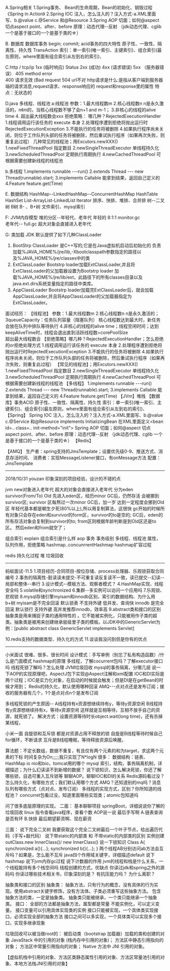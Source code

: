 A.Spring相关
1.Spring事务、 Bean的生命周期，Bean的初始化、销毁过程
《Spring in Action》
2.Spring IOC 注入，怎么注入的？注入方式-a.XML里面写、b.@value c.@Service 和@Resource
3.Spring AOP 切面；如何@aspect 切点aspect point、after、before
原理：动态代理--反射 （jdk动态代理、cglib 一个是基于接口的一个是基于类的☆）

B. 数据库
数据库事务  begin; commit;  acid事务的四大特性
原子性、一致性、隔离性、持久性
TransAction
索引：单一索引(唯一索引、主键索引)、组合索引(最左原则，where里面有组合索引从左到右的索引)、


C.http / tcp/ip
1xx  (临时响应)
Status 2xx  (成功)
4xx (请求错误)
5xx （服务器错误）
405 method error\
400 请求无效 (Bad request
504 url不对
http请求是什么:是指从客户端到服务器端的请求消息,request请求、response响应的
request和response里的属性
特点：无状态的

D.java 多线程、线程池
a:线程池
参数：1.最大线程数m 2.核心线程数n n是永久激活的，n《m的，当核心线程数不够了会n+1 and m-1；  3.非核心的线程的alive time  4.
超出最大线程数会xxx
拒绝策略： 哪几种？RejectedExecutionHandler
1.线程调用运行该任务的 execute 本身
2.处理程序遭到拒绝将抛出运行时RejectedExecutionException
3.不能执行的任务将被删除
4.如果执行程序尚未关闭，则位于工作队列头部的任务将被删除，然后重试执行程序（如果再次失败，则重复此过程）
几种常见的线程池；用Excutors.newXXX()
1.newFixedThreadPool 指定数目
2.newSingleThreadExecutor 单线程持久化
3.newScheduledThreadPool  定期执行周期执行
4.newCachedThreadPool  可根据需要创建新线程的线程池



b.多线程
1.implements runnable   ---run()
2.extends Thread --- new Thread(runnable).start;
3.implements Callable 能拿到结果，返回自己定义的
4.Feature feature.get(Time)


E. 数据结构
HashMap--LinkedHashMap--ConcurrentHashMap
HashTable
HashSet
List-ArrayList-LinkedList
Iterator
排序、快排、堆排、合并排
树--二叉树 B树 B- 、B+树 文件索引、mysql索引


F: JVM内存模型
堆的分区--年轻代、老年代
年轻的 8:1:1   monitor.gc    
老年代--      full.gc   超大对象会直接进入老年代




G: 类加载
JDK 默认提供了如下几种ClassLoader
1. BootStrp ClassLoader 是C++写的;它是在Java虚拟机启动后初始化的
负责加载%JAVA_HOME%/jre/lib,-Xbootclasspath参数指定的路径以及%JAVA_HOME%/jre/classes中的类
2. ExtClassLoader
Bootstrp loader加载ExtClassLoader,并且将ExtClassLoader的父加载器设置为Bootstrp loader
加载%JAVA_HOME%/jre/lib/ext，此路径下的所有classes目录以及java.ext.dirs系统变量指定的路径中类库。
3. AppClassLoader
Bootstrp loader加载完ExtClassLoader后，就会加载AppClassLoader,并且将AppClassLoader的父加载器指定为 ExtClassLoader。


面试经历：
【线程池】
参数：1.最大线程数m 2.核心线程数n n是永久激活的；
3queueCapacity：任务队列容量（阻塞队列）  核心线程数达到最大时，新任务会放在队列中排队等待执行
4.非核心的线程的alive time；线程空闲时间；达到keepAliveTime时，线程会退出直到活跃线程数=corePoolSize  
超出最大线程数会
【拒绝策略】哪几种？RejectedExecutionHandler；怎么拒绝的or拒绝处理方式
1.线程调用运行该任务的 execute 本身
2.处理程序遭到拒绝将抛出运行时RejectedExecutionException
3.不能执行的任务将被删除
4.如果执行程序尚未关闭，则位于工作队列头部的任务将被删除，然后重试执行程序（如果再次失败，则重复此过程）
【常见的线程池】；用Excutors.newXXX()
1.newFixedThreadPool 指定数目
2.newSingleThreadExecutor 单线程持久化
3.newScheduledThreadPool  定期执行周期执行
4.newCachedThreadPool  可根据需要创建新线程的线程池
【多线程】
1.implements runnable   ---run()
2.extends Thread --- new Thread(runnable).start;
3.implements Callable 能拿到结果，返回自己定义的
4.Feature feature.get(Time)
【JVm】堆栈
【数据库】事务ACID 原子性、一致性、隔离性、持久性
索引：单一索引(唯一索引、主键索引)、组合索引(最左原则，where里面有组合索引从左到右的索引)、
【Spring】
Spring IOC 注入，怎么注入的？注入方式-a.XML里面写、b.@value c.@Service 和@Resource
implements InitializingBean
在XML里面定义\<bean id=.. class=.. init-method="init">
Spring AOP 切面；如何@aspect 切点aspect point、after、before
原理：动态代理--反射 （jdk动态代理、cglib 一个是基于接口的一个是基于类的☆）
【Redis】

【AMQ】
生产者：spring支持的JmsTemplate；设置优先级0-9、推送方式、消息存活时间、
消费者：实现MessageListener接口，有onMessage方法
配置：JmsTemplate

----
2018/10/31 youzan
印象深刻的项目经验，设计的不错的点

jvm   new对象进入老年代 超大的对象会直接进入老年代
分为eden survivor(From/To) Old
先进入eden区，经历minor GC后，仍然存活 会被挪到survivor区;
survivor 区每熬过一次minor GC后，加一岁 达到一定程度会挪到Old区
年轻代基本都是朝生夕死(80%以上),所以用复制算法，这很快
gc开始的时候所有对象只会存在eden和survivor的form区，survivor的to是空的; GC后，eden的所有存活对象会复制到survivor的to; from区则根据年龄判断是到Old区还是to区。 然后eden和from就空了；

组合索引
explain 组合索引是什么样
aop
事务    事务级别
多线程、线程池  属性，队列作用，拒绝策略
hashmap..concunrrentHashmap  hashmap扩容过程

redis 持久化过程
堆 垃圾回收

----
蚂蚁面试-11.5
1.项目经历-合同项目-按位存储、process处理器、乐观锁获取合同编号
2.事务的隔离性-脏读读未提交-不可重复读反复读不一致，读已提交--幻读--局部和整体--串行
3.设计模式--模板方法、观察者模式？
4.HashMap实现、线程安全吗
5.volatile和synchronized
6.集群--多实例可以访问一个应用吗
7.乐观锁、悲观锁
8.mysql存储引擎myisam和innodb区别，索引的数据结构、为什么用b+树
myisam是不完全回滚 默认锁表  不支持外键 低并发、查询快
innodb 是完全回滚   默认锁行  支持外键   高并发推荐innodb，效率高
9.abstract类和接口的区别
抽象类是用来捕捉子类的通用特性的 。它不能被实例化，只能被用作子类的超类。抽象类是被用来创建继承层级里子类的模板。以JDK中的GenericServlet为例：[public abstract class GenericServlet implements Servlet]

10.redis支持的数据类型、持久化的方式
11.谈谈我没问到但是你有的优点

----
小米面试
很难、很多、很长时间
设计模式：手写单例（别忘了私有构造函数）/什么是门面模式
hashmap的原理
多线程，了解cocurrent包吗？了解executor接口吗
线程死锁了解吗？怎么处理
JVM垃圾回收
mysql的事务隔离，分哪几层
说一下AOP的实现原理吧，AspectJ包下实现@Aspect注解和xml配置
IOC和DI实际是两个过程；IOC是实力化对象，在启动的时候就会触发；但是DI是在getBean的时候才用到；
Redis的持久化，默认使用哪种回滚
AMQ---点对点还是发布订阅；接收的服务器有几个，1个是点对点n个是发布订阅

多线程死锁的产生原因--
A线程持有x资源想继续持有y，等待y资源空闲
B线程持有y资源想继续持有x，等待x资源空闲
这样就是互相等待，互相不放手自己的资源，就死锁了。
解决方式：设置资源等待时长object.wait(long time)，还有杀掉某线程，

小米一面
自旋锁和互斥锁
都是对资源占用不释放的锁
自旋是B线程等待时候自己for循环，不断请求
互斥是B线程睡眠，等待释放资源后唤醒。

算法题：不定长数组，数据不重复，有且仅有两个元素的和为target，求这两个元素的下标
时间复杂为On;;;;;我只实现了N*logN
很多：
数据结构：链表、HashMap
io  nio和bio，tomcat用的哪个
mysql 索引，结构，事务隔离机制，详细描述；为什么幻读读不到新增的数据？
说下锁知识，怎么解决死锁，你还了解哪些锁，自选可重入互斥锁等
聊聊AOP。聊聊IOC和DI的关系
Redis源码看过没？怎么持久化，有哪些方式；我们默认用哪个方式
AMQ？还知道别的mq吗？消息队列有哪些方式（点对点、发布订阅）
多线程的实现方式，区别？你所知道的线程池？
concurret包看过没，知道里面哪些实现类；atomic包知道吗

问了很多底层原理的实现。
二面：
基本聊聊项目
springBoot，详细说说你了解的
垃圾回收
linux 指令查看java程序，查看个数
AOP说一说
最后手写啊
A.链表查询是否有环  B.快排
最后期望薪资啊、现在薪资

三面：
说下完全二叉树
我要获取这个完全二叉树最后一个叶子节点，给出遍历代码（手写+敲代码）
说下带static的内部类 和 不带static的内部类的区别
实例创建outClass.new InnerClass()/ new InnerClass()
说一下锁知识
Class A{
  synchronized a(){...};
  synchronized b(){...};
}
两个线程AB分别访问ab方法会互斥吗？如果是，怎么能不互斥
java四个作用域关键字，详细描述default
说下hashmap
说下jvm内存gc过程
说下计数器的作用
jvm的线程和栈是什么关系，一个线程能持有多个栈空间吗
线程创建的方式，优缺点
你读过jdk和spring之外的源码吗
你读过哪些技术相关书，印象深刻的是？
有抗压能力吗？
为什么离职？


抽象类和接口的区别
抽象类：
抽象方法，只有行为的概念，没有具体的行为实现。使用abstract关键字修饰，没有方法体。子类必须重写这些抽象方法。
包含抽象方法的类，一定是抽象类。
抽象类只能被继承，一个类只能继承一个抽象类。
接口：
全部的方法都是抽象方法，属型都是常量
不能实例化，可以定义变量。
接口变量可以引用具体实现类的实例
接口只能被实现，一个具体类实现接口，必须实现全部的抽象方法
接口之间可以多实现，一个具体类可以实现多个接口，实现多继承现象


垃圾回收可以被当做root的：
被启动类（bootstrap 加载器）加载的类和创建的对象
JavaStack 中的引用的对象 (栈内存中引用的对象)；
方法区中静态引用指向的对象；
方法区中常量引用指向的对象；
Native 方法中 JNI 引用的对象。

【虚拟机栈中引用的对象、方法区类静态属性引用的对象、方法区常量池引用的对象、本地方法栈JNI引用的对象】

